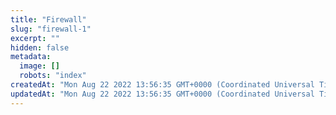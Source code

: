 ```yaml
---
title: "Firewall"
slug: "firewall-1"
excerpt: ""
hidden: false
metadata: 
  image: []
  robots: "index"
createdAt: "Mon Aug 22 2022 13:56:35 GMT+0000 (Coordinated Universal Time)"
updatedAt: "Mon Aug 22 2022 13:56:35 GMT+0000 (Coordinated Universal Time)"
---
```

